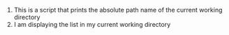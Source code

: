 1. This is a script that prints the absolute path name of the current working directory
2. I am displaying the list in my current working directory
